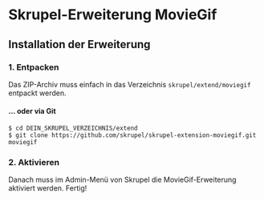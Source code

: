 Skrupel-Erweiterung MovieGif
============================


Installation der Erweiterung
----------------------------

### 1. Entpacken

Das ZIP-Archiv muss einfach in das Verzeichnis `skrupel/extend/moviegif` entpackt werden.

#### ... oder via Git

    $ cd DEIN_SKRUPEL_VERZEICHNIS/extend
    $ git clone https://github.com/skrupel/skrupel-extension-moviegif.git moviegif


### 2. Aktivieren

Danach muss im Admin-Menü von Skrupel die MovieGif-Erweiterung aktiviert werden. Fertig!
